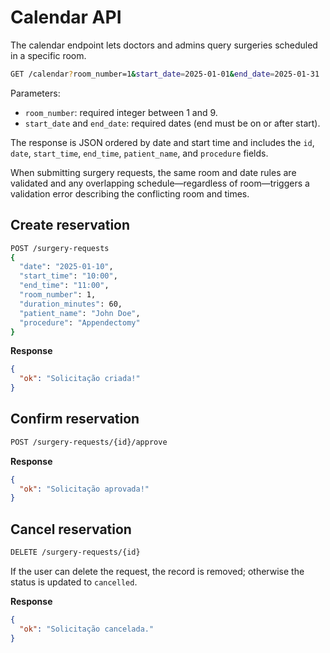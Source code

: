 # Calendar API

The calendar endpoint lets doctors and admins query surgeries scheduled in a specific room.

```bash
GET /calendar?room_number=1&start_date=2025-01-01&end_date=2025-01-31
```

Parameters:
- `room_number`: required integer between 1 and 9.
- `start_date` and `end_date`: required dates (end must be on or after start).

The response is JSON ordered by date and start time and includes the `id`, `date`, `start_time`, `end_time`, `patient_name`, and
 `procedure` fields.

When submitting surgery requests, the same room and date rules are validated and any overlapping schedule—regardless of room—triggers a validation error describing the conflicting room and times.

## Create reservation

```bash
POST /surgery-requests
{
  "date": "2025-01-10",
  "start_time": "10:00",
  "end_time": "11:00",
  "room_number": 1,
  "duration_minutes": 60,
  "patient_name": "John Doe",
  "procedure": "Appendectomy"
}
```

**Response**
```json
{
  "ok": "Solicitação criada!"
}
```

## Confirm reservation

```bash
POST /surgery-requests/{id}/approve
```

**Response**
```json
{
  "ok": "Solicitação aprovada!"
}
```

## Cancel reservation

```bash
DELETE /surgery-requests/{id}
```

If the user can delete the request, the record is removed; otherwise the status is updated to `cancelled`.

**Response**
```json
{
  "ok": "Solicitação cancelada."
}
```
